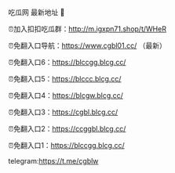 吃瓜网 最新地址 👋 

⏰加入扣扣吃瓜群：http://m.igxpn71.shop/t/WHeR

⏰免翻入口导航：https://www.cgbl01.cc/  （最新）

⏰免翻入口6：https://blccgg.blcg.cc/

⏰免翻入口5：https://blccc.blcg.cc/

⏰免翻入口4：https://blcgw.blcg.cc/

⏰免翻入口3：https://cgbl.blcg.cc/

⏰免翻入口2：https://ccggbl.blcg.cc/

⏰免翻入口1：https://blccgg.blcg.cc/

telegram:https://t.me/cgblw


